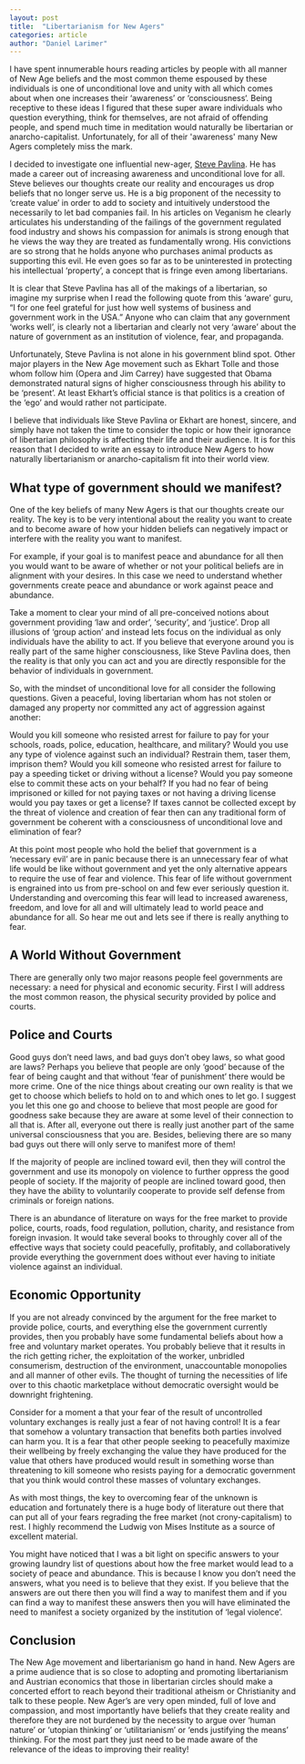 ```yaml
---
layout: post
title:  "Libertarianism for New Agers"
categories: article
author: "Daniel Larimer"
---
```


I have spent innumerable hours reading articles by people with all manner of New Age beliefs and the most common theme espoused by these individuals is one of unconditional love and unity with all which comes about when one increases their ‘awareness’ or ‘consciousness‘.    Being receptive to these ideas I figured that these super aware individuals who question everything, think for themselves, are not afraid of offending people, and spend much time in meditation would naturally be libertarian or anarcho-capitalist.  Unfortunately, for all of their 'awareness' many New Agers completely miss the mark.

<!--more-->

I decided to investigate one influential new-ager, [Steve Pavlina](http://stevepavlina.com).  He has made a career out of increasing awareness and unconditional love for all.  Steve believes our thoughts create our reality and encourages us drop beliefs that no longer serve us.   He is a big proponent of the necessity to ‘create value’ in order to add to society and intuitively understood the necessarily to let bad companies fail.  In his articles on Veganism he clearly articulates his understanding of the failings of the government regulated food industry and shows his compassion for animals is strong enough that he views the way they are treated as fundamentally wrong.  His convictions are so strong that he holds anyone who purchases animal products as supporting this evil.   He even goes so far as to be uninterested in protecting his intellectual ‘property’, a concept that is fringe even among libertarians. 

It is clear that Steve Pavlina has all of the makings of a libertarian, so imagine my surprise when I read the following quote from this ‘aware’ guru, “I for one feel grateful for just how well systems of business and government work in the USA.”  Anyone who can claim that any government ‘works well’, is clearly not a libertarian and clearly not very ‘aware’ about the nature of government as an institution of violence, fear, and propaganda.

Unfortunately, Steve Pavlina is not alone in his government blind spot. Other major players in the New Age movement such as Ekhart Tolle and those whom follow him (Opera and Jim Carrey) have suggested that Obama demonstrated natural signs of higher consciousness through his ability to be ‘present’.   At least Ekhart’s official stance is that politics is a creation of the ‘ego’ and would rather not participate.  

I believe that individuals like Steve Pavlina or Ekhart are honest, sincere, and simply have not taken the time to consider the topic or how their ignorance of libertarian philosophy is affecting their life and their audience.  It is for this reason that I decided to write an essay to introduce New Agers to how naturally libertarianism or anarcho-capitalism fit into their world view.   

## What type of government should we manifest?      
One of the key beliefs of many New Agers is that our thoughts create our reality.   The key is to be very intentional about the reality you want to create and to become aware of how your hidden beliefs can negatively impact or interfere with the reality you want to manifest.

For example, if your goal is to manifest peace and abundance for all then you would want to be aware of whether or not your political beliefs are in alignment with your desires.  In this case we need to understand whether governments create peace and abundance or work against peace and abundance.

Take a moment to clear your mind of all pre-conceived notions about government providing ‘law and order’, ‘security’, and ‘justice’.   Drop all illusions of ‘group action’ and instead lets focus on the individual as only individuals have the ability to act.   If you believe that everyone around you is really part of the same higher consciousness, like Steve Pavlina does, then the reality is that only you can act and you are directly responsible for the behavior of individuals in government.

So, with the mindset of unconditional love for all consider the following questions.  Given a peaceful, loving libertarian whom has not stolen or damaged any property nor committed any act of aggression against another:

Would you kill someone who resisted arrest for failure to pay for your schools, roads, police, education, healthcare, and military?
Would you use any type of violence against such an individual?  Restrain them, taser them, imprison them?
Would you kill someone who resisted arrest for failure to pay a speeding ticket or driving without a license?
Would you pay someone else to commit these acts on your behalf?
If you had no fear of being imprisoned or killed for not paying taxes or not having a driving license would you pay taxes or get a license? 
If taxes cannot be collected except by the threat of violence and creation of fear then can any traditional form of government be coherent with a consciousness of unconditional love and elimination of fear?

At this point most people who hold the belief that government is a ‘necessary evil’ are in panic because there is an unnecessary fear of what life would be like without government and yet the only alternative appears to require the use of fear and violence.   This fear of life without government is engrained into us from pre-school on and few ever seriously question it.  Understanding and overcoming this fear will lead to increased awareness, freedom, and love for all and will ultimately lead to world peace and abundance for all.  So hear me out and lets see if there is really anything to fear.

## A World Without Government

There are generally only two major reasons people feel governments are necessary: a need for physical and economic security.  First I will address the most common reason, the physical security provided by police and courts.  

## Police and Courts
Good guys don’t need laws, and bad guys don’t obey laws, so what good are laws?    Perhaps you believe that people are only ‘good’ because of the fear of being caught and that without ‘fear of punishment’ there would be more crime.   One of the nice things about creating our own reality is that we get to choose which beliefs to hold on to and which ones to let go.  I suggest you let this one go and choose to believe that most people are good for goodness sake because they are aware at some level of their connection to all that is.  After all, everyone out there is really just another part of the same universal consciousness that you are.   Besides, believing there are so many bad guys out there will only serve to manifest more of them! 

If the majority of people are inclined toward evil, then they will control the government and use its monopoly on violence to further oppress the good people of society.   If the majority of people are inclined toward good, then they have the ability to voluntarily cooperate to provide self defense from criminals or foreign nations.   

There is an abundance of literature on ways for the free market to provide police, courts, roads, food regulation, pollution, charity, and resistance from foreign invasion.  It would take several books to throughly cover all of the effective ways that society could peacefully, profitably, and collaboratively provide everything the government does without ever having to initiate violence against an individual.   

## Economic Opportunity 
If you are not already convinced by the argument for the free market to provide police, courts, and everything else the government currently provides, then you probably have some fundamental beliefs about how a free and voluntary market operates.   You probably believe that it results in the rich getting richer, the exploitation of the worker,  unbridled consumerism, destruction of the environment, unaccountable monopolies and all manner of other evils.  The thought of turning the necessities of life over to this chaotic marketplace without democratic oversight would be downright frightening.

Consider for a moment a that your fear of the result of uncontrolled voluntary exchanges is really just a fear of not having control!  It is a fear that somehow a voluntary transaction that benefits both parties involved can harm you.  It is a fear that other people seeking to peacefully maximize their wellbeing by freely exchanging the value they have produced for the value that others have produced would result in something worse than threatening to kill someone who resists paying for a democratic government that you think would control these masses of voluntary exchanges.    

As with most things, the key to overcoming fear of the unknown is education and fortunately there is a huge body of literature out there that can put all of your fears regrading the free market (not crony-capitalism) to rest.  I highly recommend the Ludwig von Mises Institute as a source of excellent material.

You might have noticed that I was a bit light on specific answers to your growing laundry list of questions about how the free market would lead to a society of peace and abundance.   This is because I know you don’t need the answers,  what you need is to believe that they exist.   If you believe that the answers are out there then you will find a way to manifest them and if you can find a way to manifest these answers then you will have eliminated the need to manifest a society organized by the institution of ‘legal violence’.  

## Conclusion

The New Age movement and libertarianism go hand in hand.  New Agers are a prime audience that is so close to adopting and promoting libertarianism and Austrian economics that those in libertarian circles should make a concerted effort to reach beyond their traditional atheism or Christianity and talk to these people.   New Ager’s are very open minded, full of love and compassion, and most importantly have beliefs that they create reality and therefore they are not burdened by the necessity to argue over ‘human nature’ or ‘utopian thinking’ or ‘utilitarianism’ or ‘ends justifying the means’ thinking.   For the most part they just need to be made aware of the relevance of the ideas to improving their reality!


